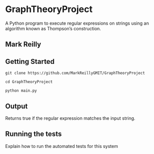 # GraphTheoryProject
  A Python program to execute regular expressions on strings using an algorithm known as Thompson’s construction.
## Mark Reilly 

## Getting Started
`git clone https://github.com/MarkReillyGMIT/GraphTheoryProject`

`cd GraphTheoryProject`

`python main.py`

## Output
Returns true if the regular expression matches the input string.

## Running the tests

Explain how to run the automated tests for this system
